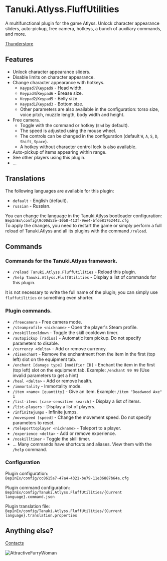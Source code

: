 # Tanuki.Atlyss.FluffUtilities
A multifunctional plugin for the game Atlyss. Unlock character appearance sliders, auto-pickup, free camera, hotkeys, a bunch of auxiliary commands, and more.

[Thunderstore](https://thunderstore.io/c/atlyss/p/Tanuki/Tanuki_Atlyss_FluffUtilities/)
## Features
- Unlock character appearance sliders.
- Disable limits on character appearance.
- Change character appearance with hotkeys.
  - `Keypad7`/`Keypad9` - Head width.
  - `Keypad4`/`Keypad6` - Brease size.
  - `Keypad2`/`Keypad5` - Belly size.
  - `Keypad1`/`Keypad3` - Bottom size.
  - Other parameters are also available in the configuration: torso size, voice pitch, muzzle length, body width and height.
- Free camera.
  - Toggle with the command or hotkey (`End` by default).
  - The speed is adjusted using the mouse wheel.
  - The controls can be changed in the configuration (default `W`, `A`, `S`, `D`, `Shift`, `Space`).
  - A hotkey without character control lock is also available.
- Auto-pickup of items appearing within range.
- See other players using this plugin.
- ...
## Translations
The following languages are available for this plugin:
- `default` - English (default).
- `russian` - Russian.

You can change the language in the Tanuki.Atlyss bootloader configuration:<br>
`BepInEx\config\9c00d52e-10b8-413f-9ee4-bfde81762442.cfg`<br>
To apply the changes, you need to restart the game or simply perform a full reload of Tanuki.Atlyss and all its plugins with the command 
`/reload`.
## Commands
### Commands for the Tanuki.Atlyss framework.
- `/reload Tanuki.Atlyss.FluffUtilities` - Reload this plugin.
- `/help Tanuki.Atlyss.FluffUtilities` - Display a list of commands for this plugin.

It is not necessary to write the full name of the plugin; you can simply use `fluffutilities` or something even shorter.
### Plugin commands.
- `/freecamera` - Free camera mode.
- `/steamprofile <nickname>` - Open the player's Steam profile.
- `/noskillcooldown` - Toggle the skill cooldown timer.
- `/autopickup [radius]` - Automatic item pickup. Do not specify parameters to disable.
- `/currency <delta>` - Add or remove currency.
- `/disenchant` - Remove the enchantment from the item in the first (top left) slot on the equipment tab.
- `/enchant [damage type] [modifier ID]` - Enchant the item in the first (top left) slot on the equipment tab. Example: `/enchant 99 99` (Use invalid parameters to get a hint)
- `/heal <delta>` - Add or remove health.
- `/immortality` - Immortality mode.
- `/item <name> [quantity]` - Give an item. Example: `/item "Deadwood Axe" 1`
- `/list-items [case-sensitive search]` - Display a list of items.
- `/list-players` - Display a list of players.
- `/infinitejumps` - Infinite jumps.
- `/movespeed [speed]` - Change the movement speed. Do not specify parameters to reset.
- `/teleporttoplayer <nickname>` - Teleport to a player.
- `/experience <delta>` - Add or remove experience.
- `/noskilltimer` - Toggle the skill timer.
- ...
Many commands have shortcuts and aliases. View them with the `/help` command.
### Configuration
Plugin configuration:<br>
`BepInEx/config/cc8615a7-47a4-4321-be79-11e36887b64a.cfg`

Plugin command configuration:<br>
`BepInEx/config/Tanuki.Atlyss.FluffUtilities/{Current language}.command.json`

Plugin translation file:<br>
`BepInEx/config/Tanuki.Atlyss.FluffUtilities/{Current language}.translation.properties`
## Anything else?
[Contacts](https://tanu.su/)

![AttractiveFurryWoman](https://github.com/user-attachments/assets/09263e00-2b1c-41aa-842c-68f2bead85e9)